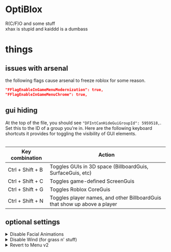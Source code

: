 # OptiBlox

R(C/F)O and some stuff<br>
xhax is stupid and kaiddd is a dumbass


# things

## issues with arsenal

the following flags cause arsenal to freeze roblox for some reason.

```json
"FFlagEnableInGameMenuModernization": true,
"FFlagEnableInGameMenuChrome": true,
```

## gui hiding

At the top of the file, you should see `"DFIntCanHideGuiGroupId": 5959518,`.<br>
Set this to the ID of a group you're in. Here are the following keyboard shortcuts it provides for toggling the visibility of GUI elements.<br><br>

| Key combination |	Action |
| --------------- | ------ |
| Ctrl + Shift + B | Toggles GUIs in 3D space (BillboardGuis, SurfaceGuis, etc) |
| Ctrl + Shift + C | Toggles game-defined ScreenGuis |
| Ctrl + Shift + G | Toggles Roblox CoreGuis |
| Ctrl + Shift + N | Toggles player names, and other BillboardGuis that show up above a player |

## optional settings

<details>
<summary>Disable Facial Animations</summary>

```json
"FFlagEnableBetaFacialAnimation2": false,
"FFlagFacialAnimationSupport1": false,
"FFlagEnableCameraByDefault": false,
"DFFlagVideoCaptureServiceEnabled": false,
"FFlagAvatarChatSettingsEnabled2": false,
"FFlagFacialAnimationStreamingServiceUserSettingsOptInVideo": false,
"FFlagFacialAnimationStreamingServiceUniverseSettingsEnableVideo": false,
"FFlagFacialAnimationStreamingServiceUserSettingsOptInAudio": false,
"FFlagFacialAnimationStreamingServiceUniverseSettingsEnableAudio": false,
"DFFlagAvatarChatServiceUserPermissionsAudioOptIn": false,
"DFFlagAvatarChatServiceUserPermissionsAudioEligible": false,
"FFlagVoiceChatServiceManagerUseAvatarChat": false,
"FFlagAvatarChatServiceExposeClientFeaturesForVoiceChat": false,
```
</details>

<details>
<summary>Disable Wind (for grass n' stuff)</summary>

```json
"FFlagGlobalWindRendering": false,
```
</details>

<details>
<summary>Revert to Menu v2</summary>

To change from v4 to v2, find these flags and set them all to false.<br>
```json
"FFlagEnableInGameMenuModernization": true,
"FFlagEnableInGameMenuChrome": true,
```
</details>